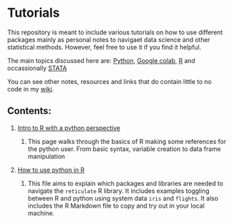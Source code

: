 
# Tutorials


This repository is meant to include various tutorials on how to use different packages mainly as personal notes to navigaet data science and other statistical methods. However, feel free to use it if you find it helpful.

The main topics discussed here are: [Python](https://python.org), [Google colab](https://colab.research.google.com/), [R](https://rstudio.com/) and occassionally [STATA](https://stata.com)

You can see other notes, resources and links that do contain little to no code in my [wiki](https://github.com/eduardorod1229/Notes-and-tutorials/wiki). 


## Contents:
1. [Intro to R with a python perspective](https://eduardorod1229.github.io/Data-science-pages/Intro_to_R.html)
    1. This page walks through the basics of R making some references for the python user. From basic syntax, variable creation to data frame manipulation


2. [How to use python in R](https://eduardorod1229.github.io/Data-science-pages/How-to-use-python-in-R.html)
    1. This file aims to explain which packages and libraries are needed to navigate the `reticulate` R library. It includes examples toggling between R and python using system data `iris` and `flights`. It also includes the R Markdown file to copy and try out in your local machine.
   
